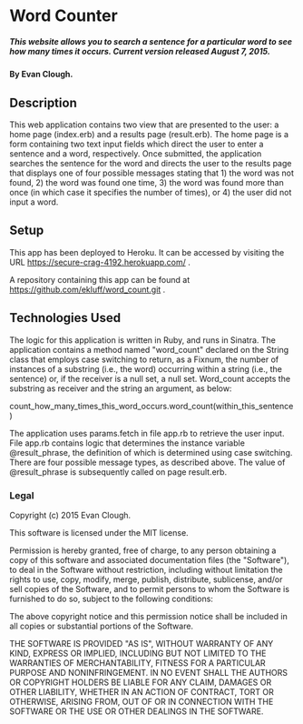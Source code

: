 # Word Counter

##### This website allows you to search a sentence for a particular word to see how many times it occurs. Current version released August 7, 2015.

#### By Evan Clough.

## Description

This web application contains two view that are presented to the user: a home page (index.erb) and a results page (result.erb). The home page is a form containing two text input fields which direct the user to enter a sentence and a word, respectively. Once submitted, the application searches the sentence for the word and directs the user to the results page that displays one of four possible messages stating that 1) the word was not found, 2) the word was found one time, 3) the word was found more than once (in which case it specifies the number of times), or 4) the user did not input a word.

## Setup

This app has been deployed to Heroku. It can be accessed by visiting the URL https://secure-crag-4192.herokuapp.com/ .

A repository containing this app can be found at https://github.com/ekluff/word_count.git .

## Technologies Used

The logic for this application is written in Ruby, and runs in Sinatra. The application contains a method named "word_count" declared on the String class that employs case switching to return, as a Fixnum, the number of instances of a substring (i.e., the word) occurring within a string (i.e., the sentence) or, if the receiver is a null set, a null set. Word_count accepts the substring as receiver and the string an argument, as below:

  count_how_many_times_this_word_occurs.word_count(within_this_sentence)

The application uses params.fetch in file app.rb to retrieve the user input. File app.rb contains logic that determines the instance variable @result_phrase, the definition of which is determined using case switching. There are four possible message types, as described above. The value of @result_phrase is subsequently called on page result.erb.

### Legal

Copyright (c) 2015 Evan Clough.

This software is licensed under the MIT license.

Permission is hereby granted, free of charge, to any person obtaining a copy
of this software and associated documentation files (the "Software"), to deal
in the Software without restriction, including without limitation the rights
to use, copy, modify, merge, publish, distribute, sublicense, and/or sell
copies of the Software, and to permit persons to whom the Software is
furnished to do so, subject to the following conditions:

The above copyright notice and this permission notice shall be included in
all copies or substantial portions of the Software.

THE SOFTWARE IS PROVIDED "AS IS", WITHOUT WARRANTY OF ANY KIND, EXPRESS OR
IMPLIED, INCLUDING BUT NOT LIMITED TO THE WARRANTIES OF MERCHANTABILITY,
FITNESS FOR A PARTICULAR PURPOSE AND NONINFRINGEMENT. IN NO EVENT SHALL THE
AUTHORS OR COPYRIGHT HOLDERS BE LIABLE FOR ANY CLAIM, DAMAGES OR OTHER
LIABILITY, WHETHER IN AN ACTION OF CONTRACT, TORT OR OTHERWISE, ARISING FROM,
OUT OF OR IN CONNECTION WITH THE SOFTWARE OR THE USE OR OTHER DEALINGS IN
THE SOFTWARE.
